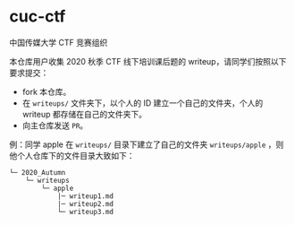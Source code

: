 # cuc-ctf
中国传媒大学 CTF 竞赛组织

本仓库用户收集 2020 秋季 CTF 线下培训课后题的 writeup，请同学们按照以下要求提交：

- fork 本仓库。
- 在 `writeups/` 文件夹下，以个人的 ID 建立一个自己的文件夹，个人的 writeup 都存储在自己的文件夹下。
-  向主仓库发送 `PR`。

例：同学 apple 在  `writeups/` 目录下建立了自己的文件夹  `writeups/apple` ，则他个人仓库下的文件目录大致如下：

```
└─ 2020_Autumn
    └─ writeups
        └─ apple
            |─ writeup1.md
            |─ writeup2.md
            └─ writeup3.md
```
